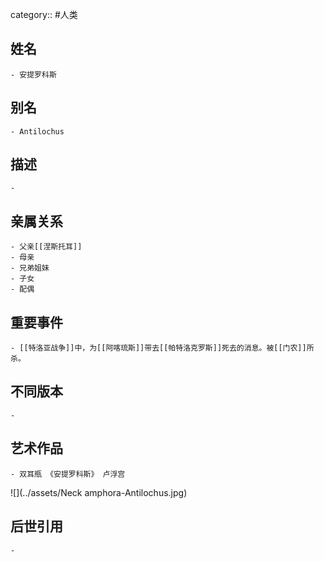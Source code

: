 category:: #人类
## 姓名
	- 安提罗科斯
## 别名
	- Antilochus
## 描述
	-
## 亲属关系
	- 父亲[[涅斯托耳]]
	- 母亲
	- 兄弟姐妹
	- 子女
	- 配偶
## 重要事件
	- [[特洛亚战争]]中，为[[阿喀琉斯]]带去[[帕特洛克罗斯]]死去的消息。被[[门农]]所杀。
## 不同版本
	-
## 艺术作品
	- 双耳瓶 《安提罗科斯》 卢浮宫
 ![](../assets/Neck amphora-Antilochus.jpg)
## 后世引用
	-
